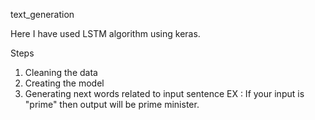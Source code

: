 text_generation

Here I have used LSTM algorithm using keras.

Steps
1. Cleaning the data
2. Creating the model
3. Generating next words related to input sentence 
EX : If your input is "prime" then output will be prime minister.
